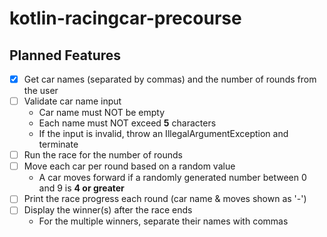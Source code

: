 # kotlin-racingcar-precourse

## Planned Features
- [x] Get car names (separated by commas) and the number of rounds from the user
- [ ] Validate car name input
    - Car name must NOT be empty
    - Each name must NOT exceed **5** characters
    - If the input is invalid, throw an IllegalArgumentException and terminate
- [ ] Run the race for the number of rounds
- [ ] Move each car per round based on a random value
  - A car moves forward if a randomly generated number between 0 and 9 is **4 or greater**
- [ ] Print the race progress each round (car name & moves shown as '-')
- [ ] Display the winner(s) after the race ends
  - For the multiple winners, separate their names with commas
